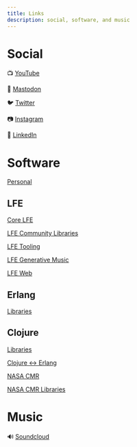 ```yaml
---
title: Links
description: social, software, and music
---
```


# Social

📺 [YouTube](https://www.youtube.com/channel/UCgbgTiZbjVPzXCmdZb9Jdkw)

🐘 [Mastodon](https://mastodon.social/web/@oubiwann)

🐦 [Twitter](https://twitter.com/oubiwann)

📷 [Instagram](https://www.instagram.com/oubiwann/)

🔗 [LinkedIn](https://www.linkedin.com/in/oubiwann/)

# Software

[Personal](https://github.com/oubiwann)

## LFE

[Core LFE](https://github.com/lfe)

[LFE Community Libraries](https://github.com/lfex)

[LFE Tooling](https://github.com/lfe-rebar3)

[LFE Generative Music](https://github.com/ut-proj)

[LFE Web](https://github.com/lfe-mug)

## Erlang

[Libraries](https://github.com/erlsci)

## Clojure

[Libraries](https://github.com/clojusc)

[Clojure <-> Erlang](https://github.com/clojang)

[NASA CMR](https://github.com/nasa/Common-Metadata-Repository)

[NASA CMR Libraries](https://github.com/cmr-exchange)

# Music

🔊 [Soundcloud](https://soundcloud.com/oubiwann/tracks)
